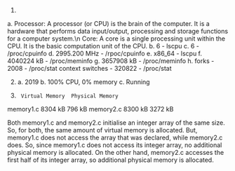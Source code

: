 1.
  a.
    Processor: A processor (or CPU) is the brain of the computer. It is a hardware that performs data input/output, processing and storage functions for a computer system.\n
    Core: A core is a single processing unit within the CPU. It is the basic computation unit of the CPU.
  b. 6 - lscpu
  c. 6 - /proc/cpuinfo
  d. 2995.200 MHz - /rpoc/cpuinfo
  e. x86_64 - lscpu
  f. 4040224 kB - /proc/meminfo
  g. 3657908 kB - /proc/meminfo
  h. forks - 2008 - /proc/stat
     context switches - 320822 - /proc/stat

2.
    a. 2019
    b. 100% CPU, 0% memory
    c. Running

3.
        Virtual Memory	Physical Memory
 memory1.c	8304 kB		796 kB
 memory2.c	8300 kB		3272 kB

 
Both memory1.c and memory2.c initialise an integer array of the same size. So, for both, the same amount of virtual memory is allocated.
But, memory1.c does not access the array that was declared, while memory2.c does. So, since memory1.c does not access its integer array, no additional physical memory is allocated. On the other hand, memory2.c accesses the first half of its integer array, so additional physical memory is allocated.
